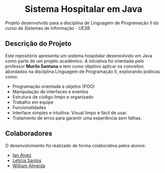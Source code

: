 <h1 align="center">Sistema Hospitalar em Java</h1>

<p>Projeto desenvolvido para a disciplina de Linguagem de Programação II do curso de Sistemas de Informação - UESB</p>

<h2>Descrição do Projeto</h2>

<p>
  Este repositório apresenta um sistema hospitalar desenvolvido em Java como parte de um projeto acadêmico. A iniciativa foi orientada pelo professor <strong>Murilo Santana</strong> e tem como objetivo aplicar os conceitos abordados na disciplina Linguagem de Programação II, explorando práticas como:  
</p>

-   Programação orientada a objetos (POO)
-   Manipulação de interfaces e eventos
-   Estrutura de código limpo e organizado
-   Trabalho em equipe
-   Funcionalidades
-   Interface simples e intuitiva: Visual limpo e fácil de usar.
-   Tratamento de erros para garantir uma experiência sem falhas.

<h2>Colaboradores</h2>
<p>O desenvolvimento foi realizado de forma colaborativa pelos alunos:</p>

-   <a href="https://github.com/IanAlvesBezerra">Ian Alvez</a>
-   <a href="https://github.com/lettyciasantos60">Letícia Santos</a>
-   <a href="https://github.com/willalmeid">William Almeida</a>
